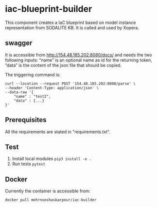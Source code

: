 # iac-blueprint-builder

This component creates a IaC blueprint based on model instance representation from SODALITE KB. It is called and used by Xopera.

## swagger

It is accessible from http://154.48.185.202:8080/docs/ and needs the two following inputs:
“name” is an optional name as id for the returning token,
“data” is the content of the json file that should be copied.

The triggering command is:

```
curl --location --request POST '154.48.185.202:8080/parse' \
--header 'Content-Type: application/json' \
--data-raw '{
	"name" : "test2",
	"data" : {...}
}'
```

## Prerequisites

All the requirements are stated in "requirements.txt".

## Test

1. Install local modules
   `pip3 install -e .`
2. Run tests
   `pytest`

## Docker

Currently the container is accessible from:

```
docker pull mehrnooshaskarpour/iac-builder
```
